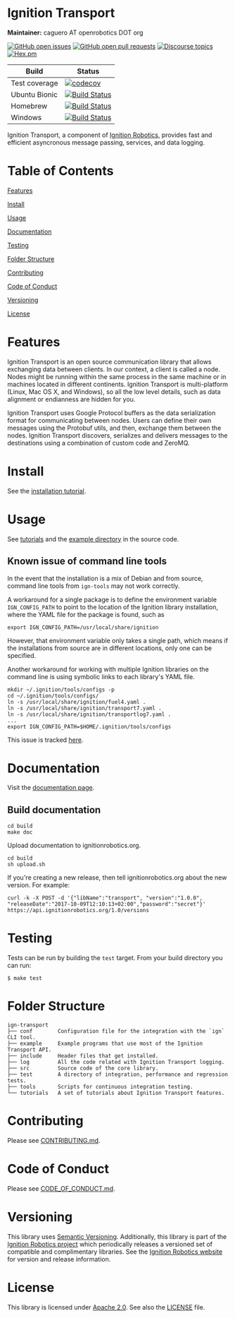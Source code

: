 # Ignition Transport

**Maintainer:** caguero AT openrobotics DOT org

[![GitHub open issues](https://img.shields.io/github/issues-raw/ignitionrobotics/ign-transport.svg)](https://github.com/ignitionrobotics/ign-transport/issues)
[![GitHub open pull requests](https://img.shields.io/github/issues-pr-raw/ignitionrobotics/ign-transport.svg)](https://github.com/ignitionrobotics/ign-transport/pulls)
[![Discourse topics](https://img.shields.io/discourse/https/community.gazebosim.org/topics.svg)](https://community.gazebosim.org)
[![Hex.pm](https://img.shields.io/hexpm/l/plug.svg)](https://www.apache.org/licenses/LICENSE-2.0)

Build | Status
-- | --
Test coverage | [![codecov](https://codecov.io/gh/ignitionrobotics/ign-transport/branch/master/graph/badge.svg)](https://codecov.io/gh/ignitionrobotics/ign-transport)
Ubuntu Bionic | [![Build Status](https://build.osrfoundation.org/buildStatus/icon?job=ignition_transport-ci-master-bionic-amd64)](https://build.osrfoundation.org/job/ignition_transport-ci-master-bionic-amd64)
Homebrew      | [![Build Status](https://build.osrfoundation.org/buildStatus/icon?job=ignition_transport-ci-master-homebrew-amd64)](https://build.osrfoundation.org/job/ignition_transport-ci-master-homebrew-amd64)
Windows       | [![Build Status](https://build.osrfoundation.org/buildStatus/icon?job=ignition_transport-ci-master-windows7-amd64)](https://build.osrfoundation.org/job/ignition_transport-ci-master-windows7-amd64)

Ignition Transport, a component of [Ignition Robotics](https://ignitionrobotics.org), provides fast and efficient asyncronous message passing, services, and data logging.

# Table of Contents

[Features](#features)

[Install](#install)

[Usage](#usage)

[Documentation](#documentation)

[Testing](#testing)

[Folder Structure](#folder-structure)

[Contributing](#contributing)

[Code of Conduct](#code-of-conduct)

[Versioning](#versioning)

[License](#license)

# Features

Ignition Transport is an open source communication library that allows
exchanging data between clients. In our context, a client is called a node.
Nodes might be running within the same process in the same machine or in
machines located in different continents. Ignition Transport is multi-platform
(Linux, Mac OS X, and Windows), so all the low level details, such as data
alignment or endianness are hidden for you.

Ignition Transport uses Google Protocol buffers as the data serialization format
for communicating between nodes. Users can define their own messages using the
Protobuf utils, and then, exchange them between the nodes. Ignition Transport
discovers, serializes and delivers messages to the destinations using a
combination of custom code and ZeroMQ.

# Install

See the [installation tutorial](https://ignitionrobotics.org/api/transport/9.0/installation.html).

# Usage

See [tutorials](https://ignitionrobotics.org/api/transport/9.0/tutorials.html)
and the [example directory](https://github.com/ignitionrobotics/ign-transport/blob/master/example/)
in the source code.

## Known issue of command line tools

In the event that the installation is a mix of Debian and from source, command
line tools from `ign-tools` may not work correctly.

A workaround for a single package is to define the environment variable
`IGN_CONFIG_PATH` to point to the location of the Ignition library installation,
where the YAML file for the package is found, such as
```
export IGN_CONFIG_PATH=/usr/local/share/ignition
```

However, that environment variable only takes a single path, which means if the
installations from source are in different locations, only one can be specified.

Another workaround for working with multiple Ignition libraries on the command
line is using symbolic links to each library's YAML file.
```
mkdir ~/.ignition/tools/configs -p
cd ~/.ignition/tools/configs/
ln -s /usr/local/share/ignition/fuel4.yaml .
ln -s /usr/local/share/ignition/transport7.yaml .
ln -s /usr/local/share/ignition/transportlog7.yaml .
...
export IGN_CONFIG_PATH=$HOME/.ignition/tools/configs
```

This issue is tracked [here](https://github.com/ignitionrobotics/ign-tools/issues/8).

# Documentation

Visit the [documentation page](https://ignitionrobotics.org/api/transport/8.0/index.html).

## Build documentation

```
cd build
make doc
```

Upload documentation to ignitionrobotics.org.

```
cd build
sh upload.sh
```

If you're creating a new release, then tell ignitionrobotics.org about
   the new version. For example:

```
curl -k -X POST -d '{"libName":"transport", "version":"1.0.0", "releaseDate":"2017-10-09T12:10:13+02:00","password":"secret"}' https://api.ignitionrobotics.org/1.0/versions
```

# Testing

Tests can be run by building the `test` target. From your build directory you
can run:

```
$ make test
```

# Folder Structure

```
ign-transport
├── conf        Configuration file for the integration with the `ign` CLI tool.
├── example     Example programs that use most of the Ignition Transport API.
├── include     Header files that get installed.
├── log         All the code related with Ignition Transport logging.
├── src         Source code of the core library.
├── test        A directory of integration, performance and regression tests.
├── tools       Scripts for continuous integration testing.
└── tutorials   A set of tutorials about Ignition Transport features.
```

# Contributing

Please see
[CONTRIBUTING.md](https://github.com/ignitionrobotics/ign-gazebo/blob/master/CONTRIBUTING.md).

# Code of Conduct

Please see
[CODE_OF_CONDUCT.md](https://github.com/ignitionrobotics/ign-gazebo/blob/master/CODE_OF_CONDUCT.md).

# Versioning

This library uses [Semantic Versioning](https://semver.org/). Additionally,
this library is part of the [Ignition Robotics project](https://ignitionrobotics.org)
which periodically releases a versioned set of compatible and complimentary
libraries. See the [Ignition Robotics website](https://ignitionrobotics.org) for
version and release information.

# License

This library is licensed under [Apache 2.0](https://www.apache.org/licenses/LICENSE-2.0).
See also the [LICENSE](https://github.com/ignitionrobotics/ign-transport/raw/master/LICENSE)
file.
